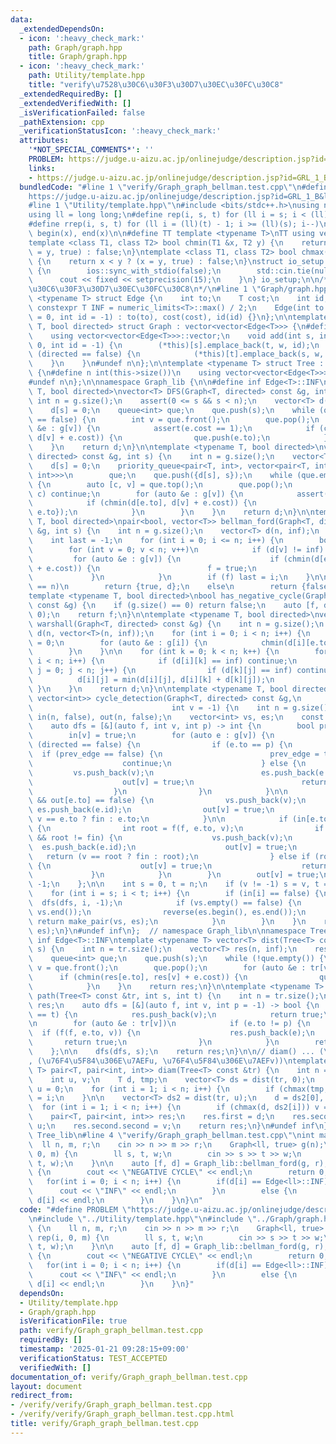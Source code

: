 ```yaml
---
data:
  _extendedDependsOn:
  - icon: ':heavy_check_mark:'
    path: Graph/graph.hpp
    title: Graph/graph.hpp
  - icon: ':heavy_check_mark:'
    path: Utility/template.hpp
    title: "verify\u7528\u30C6\u30F3\u30D7\u30EC\u30FC\u30C8"
  _extendedRequiredBy: []
  _extendedVerifiedWith: []
  _isVerificationFailed: false
  _pathExtension: cpp
  _verificationStatusIcon: ':heavy_check_mark:'
  attributes:
    '*NOT_SPECIAL_COMMENTS*': ''
    PROBLEM: https://judge.u-aizu.ac.jp/onlinejudge/description.jsp?id=GRL_1_B&lang=ja
    links:
    - https://judge.u-aizu.ac.jp/onlinejudge/description.jsp?id=GRL_1_B&lang=ja
  bundledCode: "#line 1 \"verify/Graph_graph_bellman.test.cpp\"\n#define PROBLEM \"\
    https://judge.u-aizu.ac.jp/onlinejudge/description.jsp?id=GRL_1_B&lang=ja\"\n\
    #line 1 \"Utility/template.hpp\"\n#include <bits/stdc++.h>\nusing namespace std;\n\
    using ll = long long;\n#define rep(i, s, t) for (ll i = s; i < (ll)(t); i++)\n\
    #define rrep(i, s, t) for (ll i = (ll)(t) - 1; i >= (ll)(s); i--)\n#define all(x)\
    \ begin(x), end(x)\n\n#define TT template <typename T>\nTT using vec = vector<T>;\n\
    template <class T1, class T2> bool chmin(T1 &x, T2 y) {\n    return x > y ? (x\
    \ = y, true) : false;\n}\ntemplate <class T1, class T2> bool chmax(T1 &x, T2 y)\
    \ {\n    return x < y ? (x = y, true) : false;\n}\nstruct io_setup {\n    io_setup()\
    \ {\n        ios::sync_with_stdio(false);\n        std::cin.tie(nullptr);\n  \
    \      cout << fixed << setprecision(15);\n    }\n} io_setup;\n\n/*\n@brief verify\u7528\
    \u30C6\u30F3\u30D7\u30EC\u30FC\u30C8\n*/\n#line 1 \"Graph/graph.hpp\"\ntemplate\
    \ <typename T> struct Edge {\n    int to;\n    T cost;\n    int id;\n    static\
    \ constexpr T INF = numeric_limits<T>::max() / 2;\n    Edge(int to = 0, T cost\
    \ = 0, int id = -1) : to(to), cost(cost), id(id) {}\n};\n\ntemplate <typename\
    \ T, bool directed> struct Graph : vector<vector<Edge<T>>> {\n#define n int(this->size())\n\
    \    using vector<vector<Edge<T>>>::vector;\n    void add(int s, int t, T w =\
    \ 0, int id = -1) {\n        (*this)[s].emplace_back(t, w, id);\n        if constexpr\
    \ (directed == false) {\n            (*this)[t].emplace_back(s, w, id);\n    \
    \    }\n    }\n#undef n\n};\n\ntemplate <typename T> struct Tree : Graph<T, false>\
    \ {\n#define n int(this->size())\n    using vector<vector<Edge<T>>>::vector;\n\
    #undef n\n};\n\nnamespace Graph_lib {\n\n#define inf Edge<T>::INF\ntemplate <typename\
    \ T, bool directed>\nvector<T> DFS(Graph<T, directed> const &g, int s) {\n   \
    \ int n = g.size();\n    assert(0 <= s && s < n);\n    vector<T> d(n, inf);\n\
    \    d[s] = 0;\n    queue<int> que;\n    que.push(s);\n    while (que.empty()\
    \ == false) {\n        int v = que.front();\n        que.pop();\n        for (auto\
    \ &e : g[v]) {\n            assert(e.cost == 1);\n            if (chmin(d[e.to],\
    \ d[v] + e.cost)) {\n                que.push(e.to);\n            }\n        }\n\
    \    }\n    return d;\n}\n\ntemplate <typename T, bool directed>\nvector<T> dijkstra(Graph<T,\
    \ directed> const &g, int s) {\n    int n = g.size();\n    vector<T> d(n, inf);\n\
    \    d[s] = 0;\n    priority_queue<pair<T, int>, vector<pair<T, int>>, greater<pair<T,\
    \ int>>>\n        que;\n    que.push({d[s], s});\n    while (que.empty() == false)\
    \ {\n        auto [c, v] = que.top();\n        que.pop();\n        if (d[v] <\
    \ c) continue;\n        for (auto &e : g[v]) {\n            assert(e.cost >= 0);\n\
    \            if (chmin(d[e.to], d[v] + e.cost)) {\n                que.push({d[e.to],\
    \ e.to});\n            }\n        }\n    }\n    return d;\n}\n\ntemplate <typename\
    \ T, bool directed>\npair<bool, vector<T>> bellman_ford(Graph<T, directed> const\
    \ &g, int s) {\n    int n = g.size();\n    vector<T> d(n, inf);\n    d[s] = 0;\n\
    \    int last = -1;\n    for (int i = 0; i <= n; i++) {\n        bool f = false;\n\
    \        for (int v = 0; v < n; v++)\n            if (d[v] != inf) {\n       \
    \         for (auto &e : g[v]) {\n                    if (chmin(d[e.to], d[v]\
    \ + e.cost)) {\n                        f = true;\n                    }\n   \
    \             }\n            }\n        if (f) last = i;\n    }\n\n    if (last\
    \ == n)\n        return {true, d};\n    else\n        return {false, d};\n}\n\n\
    template <typename T, bool directed>\nbool has_negative_cycle(Graph<T, directed>\
    \ const &g) {\n    if (g.size() == 0) return false;\n    auto [f, d] = bellman_ford(g,\
    \ 0);\n    return f;\n}\n\ntemplate <typename T, bool directed>\nvector<vector<T>>\
    \ warshall(Graph<T, directed> const &g) {\n    int n = g.size();\n    vector<vector<T>>\
    \ d(n, vector<T>(n, inf));\n    for (int i = 0; i < n; i++) {\n        d[i][i]\
    \ = 0;\n        for (auto &e : g[i]) {\n            chmin(d[i][e.to], e.cost);\n\
    \        }\n    }\n\n    for (int k = 0; k < n; k++) {\n        for (int i = 0;\
    \ i < n; i++) {\n            if (d[i][k] == inf) continue;\n            for (int\
    \ j = 0; j < n; j++) {\n                if (d[k][j] == inf) continue;\n      \
    \          d[i][j] = min(d[i][j], d[i][k] + d[k][j]);\n            }\n       \
    \ }\n    }\n    return d;\n}\n\ntemplate <typename T, bool directed>\npair<vector<int>,\
    \ vector<int>> cycle_detection(Graph<T, directed> const &g,\n                \
    \                               int v = -1) {\n    int n = g.size();\n    vector<bool>\
    \ in(n, false), out(n, false);\n    vector<int> vs, es;\n    const int fin = INT_MAX;\n\
    \    auto dfs = [&](auto f, int v, int p) -> int {\n        bool prev_edge = false;\n\
    \        in[v] = true;\n        for (auto e : g[v]) {\n            if constexpr\
    \ (directed == false) {\n                if (e.to == p) {\n                  \
    \  if (prev_edge == false) {\n                        prev_edge = true;\n    \
    \                    continue;\n                    } else {\n               \
    \         vs.push_back(v);\n                        es.push_back(e.id);\n    \
    \                    out[v] = true;\n                        return e.to;\n  \
    \                  }\n                }\n            }\n\n            if (in[e.to]\
    \ && out[e.to] == false) {\n                vs.push_back(v);\n               \
    \ es.push_back(e.id);\n                out[v] = true;\n                return\
    \ v == e.to ? fin : e.to;\n            }\n\n            if (in[e.to] == false)\
    \ {\n                int root = f(f, e.to, v);\n                if (root != -1\
    \ && root != fin) {\n                    vs.push_back(v);\n                  \
    \  es.push_back(e.id);\n                    out[v] = true;\n                 \
    \   return (v == root ? fin : root);\n                } else if (root == fin)\
    \ {\n                    out[v] = true;\n                    return fin;\n   \
    \             }\n            }\n        }\n        out[v] = true;\n        return\
    \ -1;\n    };\n\n    int s = 0, t = n;\n    if (v != -1) s = v, t = v + 1;\n\n\
    \    for (int i = s; i < t; i++) {\n        if (in[i] == false) {\n          \
    \  dfs(dfs, i, -1);\n            if (vs.empty() == false) {\n                reverse(vs.begin(),\
    \ vs.end());\n                reverse(es.begin(), es.end());\n               \
    \ return make_pair(vs, es);\n            }\n        }\n    }\n    return make_pair(vs,\
    \ es);\n}\n#undef inf\n};  // namespace Graph_lib\n\nnamespace Tree_lib {\n#define\
    \ inf Edge<T>::INF\ntemplate <typename T> vector<T> dist(Tree<T> const &tr, int\
    \ s) {\n    int n = tr.size();\n    vector<T> res(n, inf);\n    res[s] = 0;\n\
    \    queue<int> que;\n    que.push(s);\n    while (!que.empty()) {\n        int\
    \ v = que.front();\n        que.pop();\n        for (auto &e : tr[v])\n      \
    \      if (chmin(res[e.to], res[v] + e.cost)) {\n                que.push(e.to);\n\
    \            }\n    }\n    return res;\n}\n\ntemplate <typename T> vector<Edge<T>>\
    \ path(Tree<T> const &tr, int s, int t) {\n    int n = tr.size();\n    vector<Edge<T>>\
    \ res;\n    auto dfs = [&](auto f, int v, int p = -1) -> bool {\n        if (v\
    \ == t) {\n            res.push_back(v);\n            return true;\n        }\n\
    \n        for (auto &e : tr[v])\n            if (e.to != p) {\n              \
    \  if (f(f, e.to, v)) {\n                    res.push_back(e);\n             \
    \       return true;\n                }\n            }\n        return false;\n\
    \    };\n\n    dfs(dfs, s);\n    return res;\n}\n\n// diam() ... (\u76F4\u5F84\
    , (\u76F4\u5F84\u306E\u7AEFu, \u76F4\u5F84\u306E\u7AEFv))\ntemplate <typename\
    \ T> pair<T, pair<int, int>> diam(Tree<T> const &tr) {\n    int n = tr.size();\n\
    \    int u, v;\n    T d, tmp;\n    vector<T> ds = dist(tr, 0);\n    tmp = ds[0],\
    \ u = 0;\n    for (int i = 1; i < n; i++) {\n        if (chmax(tmp, ds[i])) u\
    \ = i;\n    }\n\n    vector<T> ds2 = dist(tr, u);\n    d = ds2[0], v = 0;\n  \
    \  for (int i = 1; i < n; i++) {\n        if (chmax(d, ds2[i])) v = i;\n    }\n\
    \    pair<T, pair<int, int>> res;\n    res.first = d;\n    res.second.first =\
    \ u;\n    res.second.second = v;\n    return res;\n}\n#undef inf\n};  // namespace\
    \ Tree_lib\n#line 4 \"verify/Graph_graph_bellman.test.cpp\"\nint main() {\n  \
    \  ll n, m, r;\n    cin >> n >> m >> r;\n    Graph<ll, true> g(n);\n    rep(i,\
    \ 0, m) {\n        ll s, t, w;\n        cin >> s >> t >> w;\n        g.add(s,\
    \ t, w);\n    }\n\n    auto [f, d] = Graph_lib::bellman_ford(g, r);\n    if(f)\
    \ {\n        cout << \"NEGATIVE CYCLE\" << endl;\n        return 0;\n    }\n \
    \   for(int i = 0; i < n; i++) {\n        if(d[i] == Edge<ll>::INF) {\n      \
    \      cout << \"INF\" << endl;\n        }\n        else {\n            cout <<\
    \ d[i] << endl;\n        }\n    }\n}\n"
  code: "#define PROBLEM \"https://judge.u-aizu.ac.jp/onlinejudge/description.jsp?id=GRL_1_B&lang=ja\"\
    \n#include \"../Utility/template.hpp\"\n#include \"../Graph/graph.hpp\"\nint main()\
    \ {\n    ll n, m, r;\n    cin >> n >> m >> r;\n    Graph<ll, true> g(n);\n   \
    \ rep(i, 0, m) {\n        ll s, t, w;\n        cin >> s >> t >> w;\n        g.add(s,\
    \ t, w);\n    }\n\n    auto [f, d] = Graph_lib::bellman_ford(g, r);\n    if(f)\
    \ {\n        cout << \"NEGATIVE CYCLE\" << endl;\n        return 0;\n    }\n \
    \   for(int i = 0; i < n; i++) {\n        if(d[i] == Edge<ll>::INF) {\n      \
    \      cout << \"INF\" << endl;\n        }\n        else {\n            cout <<\
    \ d[i] << endl;\n        }\n    }\n}"
  dependsOn:
  - Utility/template.hpp
  - Graph/graph.hpp
  isVerificationFile: true
  path: verify/Graph_graph_bellman.test.cpp
  requiredBy: []
  timestamp: '2025-01-21 09:28:15+09:00'
  verificationStatus: TEST_ACCEPTED
  verifiedWith: []
documentation_of: verify/Graph_graph_bellman.test.cpp
layout: document
redirect_from:
- /verify/verify/Graph_graph_bellman.test.cpp
- /verify/verify/Graph_graph_bellman.test.cpp.html
title: verify/Graph_graph_bellman.test.cpp
---
```

